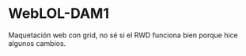 # WebLOL-DAM1
Maquetación web con  grid, no sé si el RWD funciona bien porque hice algunos cambios.
